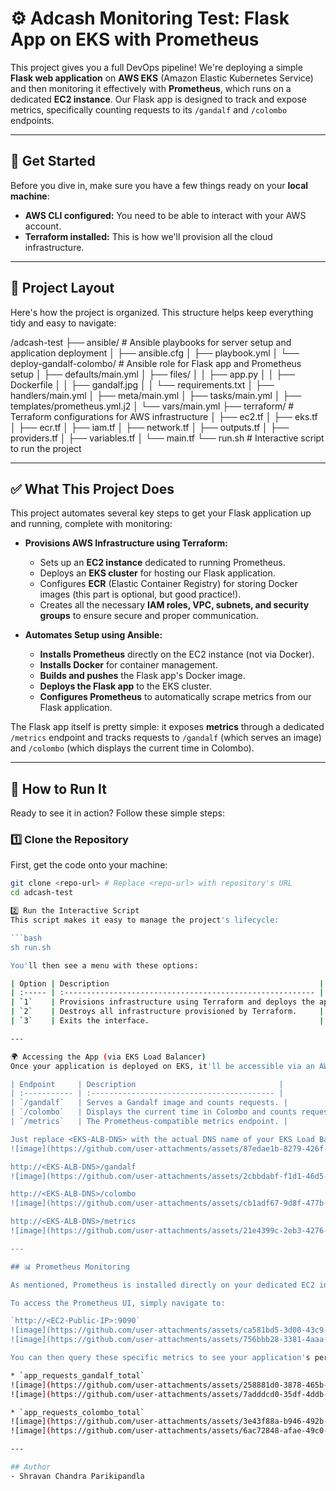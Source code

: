 # ⚙️ Adcash Monitoring Test: Flask App on EKS with Prometheus

This project gives you a full DevOps pipeline! We're deploying a simple **Flask web application** on **AWS EKS** (Amazon Elastic Kubernetes Service) and then monitoring it effectively with **Prometheus**, which runs on a dedicated **EC2 instance**. Our Flask app is designed to track and expose metrics, specifically counting requests to its `/gandalf` and `/colombo` endpoints.


---

## 🚀 Get Started

Before you dive in, make sure you have a few things ready on your **local machine**:

* **AWS CLI configured:** You need to be able to interact with your AWS account.
* **Terraform installed:** This is how we'll provision all the cloud infrastructure.

---

## 📁 Project Layout

Here's how the project is organized. This structure helps keep everything tidy and easy to navigate:

/adcash-test
├── ansible/                  # Ansible playbooks for server setup and application deployment
│ ├── ansible.cfg
│ ├── playbook.yml
│ └── deploy-gandalf-colombo/ # Ansible role for Flask app and Prometheus setup
│     ├── defaults/main.yml
│     ├── files/
│     │ ├── app.py
│     │ ├── Dockerfile
│     │ ├── gandalf.jpg
│     │ └── requirements.txt
│     ├── handlers/main.yml
│     ├── meta/main.yml
│     ├── tasks/main.yml
│     ├── templates/prometheus.yml.j2
│     └── vars/main.yml
├── terraform/                # Terraform configurations for AWS infrastructure
│ ├── ec2.tf
│ ├── eks.tf
│ ├── ecr.tf
│ ├── iam.tf
│ ├── network.tf
│ ├── outputs.tf
│ ├── providers.tf
│ ├── variables.tf
│ └── main.tf
└── run.sh                    # Interactive script to run the project

---

## ✅ What This Project Does

This project automates several key steps to get your Flask application up and running, complete with monitoring:

* **Provisions AWS Infrastructure using Terraform:**
    * Sets up an **EC2 instance** dedicated to running Prometheus.
    * Deploys an **EKS cluster** for hosting our Flask application.
    * Configures **ECR** (Elastic Container Registry) for storing Docker images (this part is optional, but good practice!).
    * Creates all the necessary **IAM roles, VPC, subnets, and security groups** to ensure secure and proper communication.

* **Automates Setup using Ansible:**
    * **Installs Prometheus** directly on the EC2 instance (not via Docker).
    * **Installs Docker** for container management.
    * **Builds and pushes** the Flask app's Docker image.
    * **Deploys the Flask app** to the EKS cluster.
    * **Configures Prometheus** to automatically scrape metrics from our Flask application.

The Flask app itself is pretty simple: it exposes **metrics** through a dedicated `/metrics` endpoint and tracks requests to `/gandalf` (which serves an image) and `/colombo` (which displays the current time in Colombo).

---

## 🚀 How to Run It

Ready to see it in action? Follow these simple steps:

### 1️⃣ Clone the Repository

First, get the code onto your machine:

```bash
git clone <repo-url> # Replace <repo-url> with repository's URL
cd adcash-test

2️⃣ Run the Interactive Script
This script makes it easy to manage the project's lifecycle:

```bash
sh run.sh

You'll then see a menu with these options:

| Option | Description                                               |
| :----- | :-------------------------------------------------------- |
| `1`    | Provisions infrastructure using Terraform and deploys the app using Ansible. |
| `2`    | Destroys all infrastructure provisioned by Terraform.     |
| `3`    | Exits the interface.                                      |

---

🌍 Accessing the App (via EKS Load Balancer)
Once your application is deployed on EKS, it'll be accessible via an AWS Application Load Balancer. You can reach the following endpoints:

| Endpoint     | Description                                |
| :----------- | :----------------------------------------- |
| `/gandalf`   | Serves a Gandalf image and counts requests. |
| `/colombo`   | Displays the current time in Colombo and counts requests. |
| `/metrics`   | The Prometheus-compatible metrics endpoint. |

Just replace <EKS-ALB-DNS> with the actual DNS name of your EKS Load Balancer:
![image](https://github.com/user-attachments/assets/87edae1b-8279-426f-bf49-60023fc4abe2)

http://<EKS-ALB-DNS>/gandalf
![image](https://github.com/user-attachments/assets/2cbbdabf-f1d1-46d5-9f0e-4a47600edb33)

http://<EKS-ALB-DNS>/colombo
![image](https://github.com/user-attachments/assets/cb1adf67-9d8f-477b-9d6e-903aad65ef9e)

http://<EKS-ALB-DNS>/metrics
![image](https://github.com/user-attachments/assets/21e4399c-2eb3-4276-bf8c-68cc54e3e73a)

---

## 📊 Prometheus Monitoring

As mentioned, Prometheus is installed directly on your dedicated EC2 instance.

To access the Prometheus UI, simply navigate to:

`http://<EC2-Public-IP>:9090`
![image](https://github.com/user-attachments/assets/ca581bd5-3d00-43c9-8fde-21981a28ce50)
![image](https://github.com/user-attachments/assets/756bbb28-3381-4aaa-8692-94e16ab52772)

You can then query these specific metrics to see your application's performance:

* `app_requests_gandalf_total`
![image](https://github.com/user-attachments/assets/258881d0-3878-465b-a368-e0e0faa135b8)
![image](https://github.com/user-attachments/assets/7adddcd0-35df-4ddb-b3a0-9e21ef6bd5a2)

* `app_requests_colombo_total`
![image](https://github.com/user-attachments/assets/3e43f88a-b946-492b-8de4-7acee786e6e9)
![image](https://github.com/user-attachments/assets/6ac72848-afae-49c0-9c03-49ce885429bc)

---

## Author
- Shravan Chandra Parikipandla
